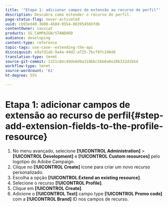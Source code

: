 ```yaml
---
title: '"Etapa 1: adicionar campos de extensão ao recurso de perfil"'
description: Descubra como estender o recurso do perfil.
page-status-flag: never-activated
uuid: cb93ed40-3b00-458d-9554-883954565fdb
contentOwner: sauviat
products: SG_CAMPAIGN/STANDARD
audience: developing
content-type: reference
topic-tags: use-case--extending-the-api
discoiquuid: e9a7d1ab-9a4a-49d2-a725-7bcf8fc240d6
translation-type: tm+mt
source-git-commit: 1321c84c49de6d9a318bbc5bb8a0e28b332d2b5d
workflow-type: tm+mt
source-wordcount: '61'
ht-degree: 55%

---
```



# Etapa 1: adicionar campos de extensão ao recurso de perfil{#step-add-extension-fields-to-the-profile-resource}

1. No menu avançado, selecione **[!UICONTROL Administration]** > **[!UICONTROL Development]** e **[!UICONTROL Custom resources]** pelo logotipo do Adobe Campaign.
1. Clique no **[!UICONTROL Create]** ícone para criar um novo recurso personalizado.
1. Escolha a opção **[!UICONTROL Extend an existing resource]**.
1. Selecione o recurso **[!UICONTROL Profile]**.
1. Clique em **[!UICONTROL Create]**.
1. Adicione o **[!UICONTROL Text]** campo type **[!UICONTROL Promo code]** com a **[!UICONTROL Brand]** ID nos campos de recurso.

